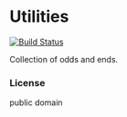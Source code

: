 # Utilities

[![Build Status](https://travis-ci.org/republic-of-almost/utilities.svg?branch=master)](https://travis-ci.org/republic-of-almost/utilities)

Collection of odds and ends.

### License 


public domain
